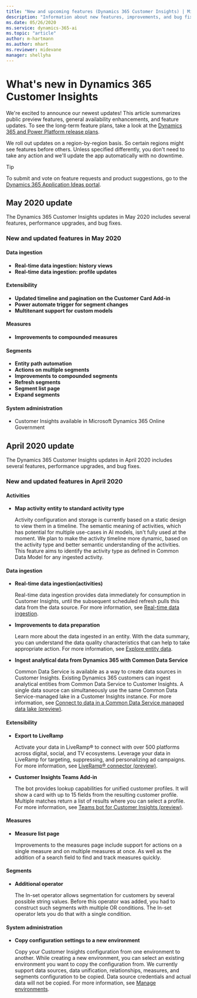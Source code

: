 ```yaml
---
title: "New and upcoming features (Dynamics 365 Customer Insights) | Microsoft Docs"
description: "Information about new features, improvements, and bug fixes in Dynamics 365 Customer Insights releases."
ms.date: 05/26/2020
ms.service: dynamics-365-ai
ms.topic: "article"
author: m-hartmann
ms.author: mhart
ms.reviewer: midevane
manager: shellyha
---
```


# What's new in Dynamics 365 Customer Insights

We're excited to announce our newest updates! This article summarizes public preview features, general availability enhancements, and feature updates. To see the long-term feature plans, take a look at the [Dynamics 365 and Power Platform release plans](https://docs.microsoft.com/dynamics365/release-plans/).

We roll out updates on a region-by-region basis. So certain regions might see features before others. Unless specified differently, you don't need to take any action and we'll update the app automatically with no downtime.

> [!TIP]
> To submit and vote on feature requests and product suggestions, go to the [Dynamics 365 Application Ideas portal](https://experience.dynamics.com/ideas/categories/?forum=79a8c474-4e35-e911-a971-000d3a4f3343&forumName=Dynamics%20365%20Customer%20Insights).

## May 2020 update

The Dynamics 365 Customer Insights updates in May 2020 includes several features, performance upgrades, and bug fixes.

### New and updated features in May 2020

#### Data ingestion

- **Real-time data ingestion: history views**
- **Real-time data ingestion: profile updates**

#### Extensibility

- **Updated timeline and pagination on the Customer Card Add-in**
- **Power automate trigger for segment changes**
- **Multitenant support for custom models**

#### Measures

- **Improvements to compounded measures**

#### Segments

- **Entity path automation**
- **Actions on multiple segments**
- **Improvements to compounded segments**
- **Refresh segments**
- **Segment list page**
- **Expand segments**

#### System administration

- Customer Insights available in Microsoft Dynamics 365 Online Government

## April 2020 update

The Dynamics 365 Customer Insights updates in April 2020 includes several features, performance upgrades, and bug fixes.

### New and updated features in April 2020

#### Activities

- **Map activity entity to standard activity type**
  
  Activity configuration and storage is currently based on a static design to view them in a timeline. The semantic meaning of activities, which has potential for multiple use-cases in AI models, isn't fully used at the moment. We plan to make the activity timeline more dynamic, based on the activity type and better semantic understanding of the activities. This feature aims to identify the activity type as defined in Common Data Model for any ingested activity.

#### Data ingestion

- **Real-time data ingestion(activities)**
  
  Real-time data ingestion provides data immediately for consumption in Customer Insights, until the subsequent scheduled refresh pulls this data from the data source. For more information, see [Real-time data ingestion](https://docs.microsoft.com/dynamics365/ai/customer-insights/real-time-data-ingestion).

- **Improvements to data preparation**
  
  Learn more about the data ingested in an entity. With the data summary, you can understand the data quality characteristics that can help to take appropriate action. For more information, see [Explore entity data](https://docs.microsoft.com/dynamics365/ai/customer-insights/pm-entities#exploring-a-specific-entitys-data).

- **Ingest analytical data from Dynamics 365 with Common Data Service**
  
  Common Data Service is available as a way to create data sources in Customer Insights. Existing Dynamics 365 customers can ingest analytical entities from Common Data Service to Customer Insights. A single data source can simultaneously use the same Common Data Service-managed lake in a Customer Insights instance. For more information, see [Connect to data in a Common Data Service managed data lake (preview)](connect-common-data-service-lake.md).

#### Extensibility

- **Export to LiveRamp**

  Activate your data in LiveRamp® to connect with over 500 platforms across digital, social, and TV ecosystems. Leverage your data in LiveRamp for targeting, suppressing, and personalizing ad campaigns. For more information, see [LiveRamp&reg; connector (preview)](export-liveramp.md).

- **Customer Insights Teams Add-in**
  
  The bot provides lookup capabilities for unified customer profiles. It will show a card with up to 15 fields from the resulting customer profile. Multiple matches return a list of results where you can select a profile. For more information, see [Teams bot for Customer Insights (preview)](export-teams-bot.md).

#### Measures

- **Measure list page**
  
  Improvements to the measures page include support for actions on a single measure and on multiple measures at once. As well as the addition of a search field to find and track measures quickly.

#### Segments

- **Additional operator**
  
  The In-set operator allows segmentation for customers by several possible string values. Before this operator was added, you had to construct such segments with multiple OR conditions. The In-set operator lets you do that with a single condition.

#### System administration

- **Copy configuration settings to a new environment**
  
  Copy your Customer Insights configuration from one environment to another. While creating a new environment, you can select an existing environment you want to copy the configuration from. We currently support data sources, data unification, relationships, measures, and segments configuration to be copied. Data source credentials and actual data will not be copied. For more information, see [Manage environments](create-manage-environment.md).
